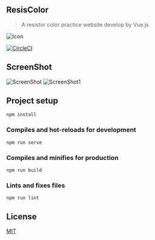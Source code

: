 ## ResisColor
> A resistor color practice website develop by Vue.js

![Icon](https://wilicw.github.io/resicolor/icon.png)

[![CircleCI](https://circleci.com/gh/wilicw/resicolor/tree/master.svg?style=svg)](https://circleci.com/gh/wilicw/resicolor/tree/master)

## ScreenShot

![ScreenShot](https://wilicw.github.io/resicolor/screen0.png)
![ScreenShot1](https://wilicw.github.io/resicolor/screen1.png)



## Project setup
```
npm install
```

### Compiles and hot-reloads for development
```
npm run serve
```

### Compiles and minifies for production
```
npm run build
```

### Lints and fixes files
```
npm run lint
```
## License

[MIT](http://opensource.org/licenses/MIT)

